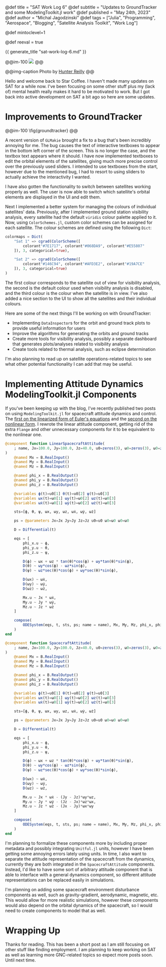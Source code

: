 @def title = "SAT Work Log 6"
@def subtitle = "Updates to GroundTracker and some ModelingToolkit.jl work"
@def published = "May 24th, 2023"
@def author = "Michal Jagodzinski"
@def tags = ["Julia", "Programming", "Aerospace", "Blogging", "Satellite Analysis Toolkit", "Work Log"]

@def mintoclevel=1

@def reeval = true

{{ generate_title "sat-work-log-6.md" }}

@@im-100
![](https://source.unsplash.com/kJG4v63b43E)
@@

@@img-caption
Photo by [Hunter Reilly](https://unsplash.com/photos/kJG4v63b43E)
@@

Hello and welcome back to Star Coffee. I haven't made many updates on SAT for a while now. I've been focusing on some other stuff plus my (lack of) mental health really makes it hard to be motivated to work. But I got back into active development on SAT a bit ago so here are some updates.

# Improvements to GroundTracker

@@im-100
\fig{groundtracker}
@@

A recent version of `GLMakie` brought a fix to a bug that's been incredibly annoying for me. The bug causes the text of interactive textboxes to appear in the bottom left corner of the screen. This is no longer the case, and the textbox text appears where it should. I have now implemented textboxes to edit the orbital elements of the satellites, giving much more precise control over the previously used sliders. I intended to use textboxes from the start, however due to the mentioned bug, I had to resort to using sliders to actually achieve the interactivity I wanted.

I have also gotten the functionality to switch between satellites working properly as well. The user is now able to switch which satellite's orbital elements are displayed in the UI and edit them.

Next I implemented a better system for managing the colours of individual satellites' data. Previously, after I implemented ground station visibility analysis, every satellite had the default `viridis` colour palette applied to it. Now, using `ColorSchemes.jl`, custom color schemes can be assigned for each satellite. The colour schemes are defined using the following `Dict`:

```julia
colormaps = Dict(
    "Sat 1" => cgrad(ColorScheme([
        colorant"#7E1717", colorant"#068DA9", colorant"#E55807"
    ]), 3, categorical=true),

    "Sat 2" => cgrad(ColorScheme([
        colorant"#146C94", colorant"#AFD3E2", colorant"#19A7CE"
    ]), 3, categorical=true)
)
```

The first colour corresponds to the satellite out of view for visibility analysis, the second is the default colour used when visibility analysis is disabled, and the third colour is the colour when the satellite is in view. I've also added a nice section to the UI to show all the satellites and their individual colours.

Here are some of the next things I'll be working on with GroundTracker:

- Implementing `DataInspector`s for the orbit and ground track plots to provide useful information for users
- Improve the algorithms for generating the orbits and ground tracks
- Create more tools for visibility analysis, possibly a separate dashboard that generates plots/analyses related to visibility analysis
- Create tools related to thermal analysis, such as eclipse determination

I'm also planning to read up on satellite operations-related topics to see what other potential functionality I can add that may be useful.

# Implementing Attitude Dynamics ModelingToolkit.jl Components

If you've been keeping up with the blog, I've recently published two posts on using `ModelingToolkit.jl` for spacecraft attitude dynamics and control. The [first on the linearized form of Euler's equations](https://michaszj.github.io/starcoffee/posts/acausal-sadc-modelling/) and the [second on the nonlinear form](https://michaszj.github.io/starcoffee/posts/nonlinear-sadc-modelling/). I rewrote the linear attitude component, getting rid of the extra `Flange` and other unnecessary components for it to be equivalent to the nonlinear one.

```julia
@component function LinearSpacecraftAttitude(
    ; name, Jx=100.0, Jy=100.0, Jz=40.0, u0=zeros(3), ω0=zeros(3), ω̇0=zeros(3)
)
    @named Mx = B.RealInput()
    @named My = B.RealInput()
    @named Mz = B.RealInput()

    @named phi_x = B.RealOutput()
    @named phi_y = B.RealOutput()
    @named phi_z = B.RealOutput()

    @variables ϕ(t)=u0[1] θ(t)=u0[2] ψ(t)=u0[3]
    @variables ωx(t)=ω0[1] ωy(t)=ω0[2] ωz(t)=ω0[3]
    @variables ω̇x(t)=ω̇0[1] ω̇y(t)=ω̇0[2] ω̇z(t)=ω̇0[3]

    sts=[ϕ, θ, ψ, ωx, ωy, ωz, ω̇x, ω̇y, ω̇z]

    ps = @parameters Jx=Jx Jy=Jy Jz=Jz u0=u0 ω0=ω0 ω̇0=ω̇0

    D = Differential(t)

    eqs = [
        phi_x.u ~ ϕ,
        phi_y.u ~ θ,
        phi_z.u ~ ψ,

        D(ϕ) ~ ωx + ωz * tan(θ)*cos(ϕ) + ωy*tan(θ)*sin(ϕ),
        D(θ) ~ ωy*cos(ϕ) - ωz*sin(ϕ),
        D(ψ) ~ ωz*sec(θ)*cos(ϕ) + ωy*sec(θ)*sin(ϕ),

        D(ωx) ~ ω̇x,
        D(ωy) ~ ω̇y,
        D(ωz) ~ ω̇z,

        Mx.u ~ Jx * ω̇x,
        My.u ~ Jy * ω̇y,
        Mz.u ~ Jz * ω̇z
    ]

    compose(
        ODESystem(eqs, t, sts, ps; name = name), Mx, My, Mz, phi_x, phi_y, phi_z
    )
end
```

```julia
@component function SpacecraftAttitude(
    ; name, Jx=100.0, Jy=100.0, Jz=40.0, u0=zeros(3), ω0=zeros(3), ω̇0=zeros(3)
)
    @named Mx = B.RealInput()
    @named My = B.RealInput()
    @named Mz = B.RealInput()

    @named phi_x = B.RealOutput()
    @named phi_y = B.RealOutput()
    @named phi_z = B.RealOutput()

    @variables ϕ(t)=u0[1] θ(t)=u0[2] ψ(t)=u0[3]
    @variables ωx(t)=ω0[1] ωy(t)=ω0[2] ωz(t)=ω0[3]
    @variables ω̇x(t)=ω̇0[1] ω̇y(t)=ω̇0[2] ω̇z(t)=ω̇0[3]

    sts=[ϕ, θ, ψ, ωx, ωy, ωz, ω̇x, ω̇y, ω̇z]

    ps = @parameters Jx=Jx Jy=Jy Jz=Jz u0=u0 ω0=ω0 ω̇0=ω̇0

    D = Differential(t)

    eqs = [
        phi_x.u ~ ϕ,
        phi_y.u ~ θ,
        phi_z.u ~ ψ,

        D(ϕ) ~ ωx + ωz * tan(θ)*cos(ϕ) + ωy*tan(θ)*sin(ϕ),
        D(θ) ~ ωy*cos(ϕ) - ωz*sin(ϕ),
        D(ψ) ~ ωz*sec(θ)*cos(ϕ) + ωy*sec(θ)*sin(ϕ),

        D(ωx) ~ ω̇x,
        D(ωy) ~ ω̇y,
        D(ωz) ~ ω̇z,

        Mx.u ~ Jx * ω̇x - (Jy - Jz)*ωy*ωz,
        My.u ~ Jy * ω̇y - (Jz - Jx)*ωz*ωx,
        Mz.u ~ Jz * ω̇z - (Jx - Jy)*ωx*ωy
    ]

    compose(
        ODESystem(eqs, t, sts, ps; name = name), Mx, My, Mz, phi_x, phi_y, phi_z
    )
end
```

I'm planning to formalize these components more by including proper metadata and possibly integrating `Unitful.jl` units, however I have been getting some annoying errors lately using units. In time, I also want to separate the attitude representation of the spacecraft from the dynamics, currently they are both integrated in the `SpacecraftAttitude` components. Instead, I'd like to have some sort of arbitrary attitude component that is able to interface with a general dynamics component, so different attitude representations can be replaced easily in simulations.

I'm planning on adding some spacecraft environment disturbance components as well, such as gravity-gradient, aerodynamic, magnetic, etc. This would allow for more realistic simulations, however these components would also depend on the orbital dynamics of the spacecraft, so I would need to create components to model that as well.

# Wrapping Up

Thanks for reading. This has been a short post as I am still focusing on other stuff like finding employment. I am planning to keep working on SAT as well as learning more GNC-related topics so expect more posts soon. Until next time.
